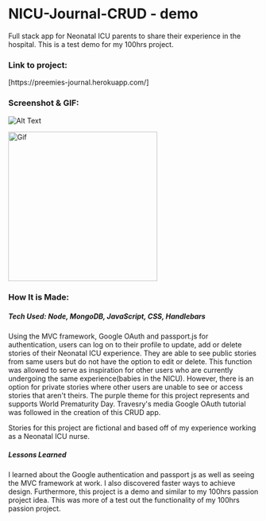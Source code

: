 # NICU-Journal-CRUD - demo 
<p>Full stack app for Neonatal ICU parents to share their experience in the hospital. This is a test demo for my 100hrs project.</p>

<h3>Link to project:</h3>[https://preemies-journal.herokuapp.com/]

<h3>Screenshot & GIF:</h3>

![Alt Text](https://user-images.githubusercontent.com/102753233/187766002-a874e743-b703-4148-b17c-dc8d620b2093.png)

<a href="LINK_TO_REPO">
  <img src="https://media.giphy.com/media/PXYyJl4vf0fq0zVz7R/giphy.gif" alt="Gif" width="300" height="300">
</a>

<h3>How It is Made:</h3>

<h5>Tech Used: Node, MongoDB, JavaScript, CSS, Handlebars</h5>

<p> Using the MVC framework, Google OAuth and passport.js for authentication, users can log on to their profile to update, add or delete stories of their Neonatal ICU experience. They are able to see public stories from same users but do not have the option to edit or delete. This function was allowed to serve as inspiration for other users who are currently undergoing the same experience(babies in the NICU). However, there is an option for private stories where other users are unable to see or access stories that aren't theirs. The purple theme for this project represents and supports World Prematurity Day. Travesry's media Google OAuth tutorial was followed in the creation of this CRUD app.</p>

<p>Stories for this project are fictional and based off of my experience working as a Neonatal ICU nurse.</p>

<h5>Lessons Learned</h5>

<p>I learned about the Google authentication and passport js as well as seeing the MVC framework at work. I also discovered faster ways to achieve design. Furthermore, this project is a demo and similar to my 100hrs passion project idea. This was more of a test out the functionality of my 100hrs passion project.</p>
